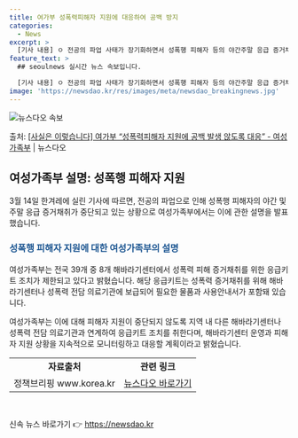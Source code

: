 ```yaml
---
title: 여가부 성폭력피해자 지원에 대응하여 공백 방지
categories:
  - News
excerpt: >
  [기사 내용] ㅇ 전공의 파업 사태가 장기화하면서 성폭행 피해자 등의 야간주말 응급 증거채취를 중단하는 해바…
feature_text: >
  ## seoulnews 실시간 뉴스 속보입니다.

  [기사 내용] ㅇ 전공의 파업 사태가 장기화하면서 성폭행 피해자 등의 야간주말 응급 증거채취를 중단하는 해바…
image: 'https://newsdao.kr/res/images/meta/newsdao_breakingnews.jpg'
---
```


![뉴스다오 속보](https://newsdao.kr/res/images/meta/newsdao_breakingnews.jpg)

<p>출처: <a href="https://newsdao.kr/3358" rel="dofollow">[사실은 이렇습니다] 여가부 “성폭력피해자 지원에 공백 발생 않도록 대응” - 여성가족부</a> | 뉴스다오</p>

<h2 data-ke-size="size26">여성가족부 설명: 성폭행 피해자 지원</h2>
<p data-ke-size="size16">3월 14일 한겨레에 실린 기사에 따르면, 전공의 파업으로 인해 성폭행 피해자의 야간 및 주말 응급 증거채취가 중단되고 있는 상황으로 여성가족부에서는 이에 관한 설명을 발표했습니다.</p>

<h3><b><span style="color: #1a5490;">성폭행 피해자 지원에 대한 여성가족부의 설명</span></b></h3>
<p data-ke-size="size16">여성가족부는 전국 39개 중 8개 해바라기센터에서 성폭력 피해 증거채취를 위한 응급키트 조치가 제한되고 있다고 밝혔습니다. 해당 응급키트는 성폭력 증거채취를 위해 해바라기센터나 성폭력 전담 의료기관에 보급되어 필요한 물품과 사용안내서가 포함돼 있습니다.</p>

<p data-ke-size="size16">여성가족부는 이에 대해 피해자 지원이 중단되지 않도록 지역 내 다른 해바라기센터나 성폭력 전담 의료기관과 연계하여 응급키트 조치를 취한다며, 해바라기센터 운영과 피해자 지원 상황을 지속적으로 모니터링하고 대응할 계획이라고 밝혔습니다.</p>

<table>
	<tbody>
		<tr>
			<td style="text-align: center; height: 17px;"><b>자료출처</b></td>
			<td style="text-align: center; height: 17px;"><b>관련 링크</b></td>
		</tr>
		<tr>
			<td style="text-align: center; height: 17px;">정책브리핑 www.korea.kr</td>
			<td style="text-align: center; height: 17px;"><a href="https://newsdao.kr/3358">뉴스다오 바로가기</a></td>
		</tr>
	</tbody>
</table>
<p data-ke-size="size16">&nbsp;</p> 

신속 뉴스 바로가기 👉 <a href="https://newsdao.kr" rel="dofollow">https://newsdao.kr</a>


